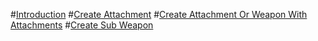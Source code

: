 #[Introduction](intro.md)
#[Create Attachment](Create_Attachment.md)
#[Create Attachment Or Weapon With Attachments](Create_Attachment_Or_Weapon_With_Attachments.md)
#[Create Sub Weapon](Create_Sub_Weapon.md)
